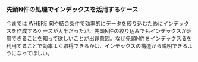 ### 先頭N件の処理でインデックスを活用するケース

今までは WHERE 句や結合条件で効率的にデータを絞り込むためにインデックスを作成するケースが大半だったが、先頭N件の絞り込みでもインデックスが活用できることを知って欲しいことが出題意図。なぜ先頭N件をインデックスるを利用することで効率よく取得できるかは、インデックスの構造から説明できるようになってほしい。